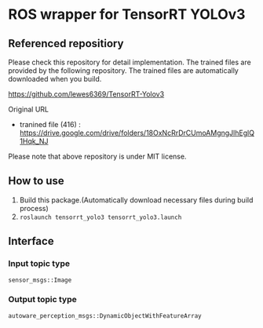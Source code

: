 # ROS wrapper for TensorRT YOLOv3

## Referenced repositiory
Please check this repository for detail implementation.
The trained files are provided by the following repository. The trained files are automatically downloaded when you build.

https://github.com/lewes6369/TensorRT-Yolov3

Original URL
- tranined file (416) : 
    https://drive.google.com/drive/folders/18OxNcRrDrCUmoAMgngJlhEglQ1Hqk_NJ

Please note that above repository is under MIT license.
## How to use
1. Build this package.(Automatically download necessary files during build process)
2. `roslaunch tensorrt_yolo3 tensorrt_yolo3.launch`

## Interface
### Input topic type
  `sensor_msgs::Image`
### Output topic type
  `autoware_perception_msgs::DynamicObjectWithFeatureArray`
